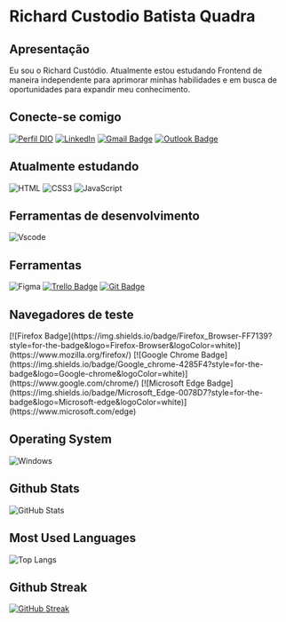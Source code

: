 <h1>
    <!--<img align="" alt="" height="" width="" src=""-->
    <span>Richard Custodio Batista Quadra</span>
</h1>

<h2>Apresentação</h2>
<p>Eu sou o Richard Custódio. Atualmente estou estudando Frontend de maneira independente para aprimorar minhas habilidades e em busca de oportunidades para expandir meu conhecimento.</p>


<h2>Conecte-se comigo</h2>
  
[![Perfil DIO](https://img.shields.io/badge/-Meu%20Perfil%20na%20DIO-070808?style=for-the-badge&logo=gitbook&logoColor=white)](https://www.dio.me/users/rc.custodio078)
[![LinkedIn](https://img.shields.io/badge/linkedin-0077B5?style=for-the-badge&logo=linkedin&logoColor=white)](https://www.linkedin.com/in/richard-custodio-batista-quadra-279391312/) 
[![Gmail Badge](https://img.shields.io/badge/Gmail-D14836?style=for-the-badge&logo=gmail&logoColor=white)](mailto:rc.custodio078@gmail.com)
[![Outlook Badge](https://img.shields.io/badge/Microsoft_Outlook-0078D4?style=for-the-badge&logo=microsoft-outlook&logoColor=white)](mailto:rc.custodio@outlook.com)


<h2>Atualmente estudando</h2> 

![HTML](https://img.shields.io/badge/HTML5-E34F26?style=for-the-badge&logo=html5&logoColor=white)
![CSS3](https://img.shields.io/badge/CSS3-1572B6?style=for-the-badge&logo=css3&logoColor=white)
![JavaScript](https://img.shields.io/badge/JavaScript-F7DF1E?style=for-the-badge&logo=javascript&logoColor=black)

<h2>Ferramentas de desenvolvimento</h2>

![Vscode](https://img.shields.io/badge/Vscode-007ACC?style=for-the-badge&logo=visual-studio-code&logoColor=white)

<h2>Ferramentas</h2>

![Figma](https://img.shields.io/badge/Figma-696969?style=for-the-badge&logo=figma&logoColor=figma)
[![Trello Badge](https://img.shields.io/badge/Trello-0052CC?style=for-the-badge&logo=trello&logoColor=white)](YOUR_TRELLO_URL)
[![Git Badge](https://img.shields.io/badge/GIT-E44C30?style=for-the-badge&logo=git&logoColor=white)](YOUR_GIT_URL)


<h2>Navegadores de teste</h2>
[![Firefox Badge](https://img.shields.io/badge/Firefox_Browser-FF7139?style=for-the-badge&logo=Firefox-Browser&logoColor=white)](https://www.mozilla.org/firefox/)
[![Google Chrome Badge](https://img.shields.io/badge/Google_chrome-4285F4?style=for-the-badge&logo=Google-chrome&logoColor=white)](https://www.google.com/chrome/)
[![Microsoft Edge Badge](https://img.shields.io/badge/Microsoft_Edge-0078D7?style=for-the-badge&logo=Microsoft-edge&logoColor=white)](https://www.microsoft.com/edge)


<h2>Operating System</h2>

![Windows](https://img.shields.io/badge/Windows-000?style=for-the-badge&logo=windows&logoColor=2CA5E0)

<h2>Github Stats</h2>

![GitHub Stats](https://github-readme-stats.vercel.app/api?username=richardcustodio&theme=transparent&bg_color=000&border_color=30A3DC&show_icons=true&icon_color=30A3DC&title_color=00BFFF&text_color=FFF)

<h2>Most Used Languages</h2>

![Top Langs](https://github-readme-stats-git-masterrstaa-rickstaa.vercel.app/api/top-langs/?username=richardcustodio&bg_color=000&border_color=30A3DC&title_color=00BFFF&text_color=FFF)

<h2>Github Streak</h2>

[![GitHub Streak](https://streak-stats.demolab.com/?user=richardcustodio&theme=bear&background=000&border=00BFFF&dates=00BFFF)](https://git.io/streak-stats)
